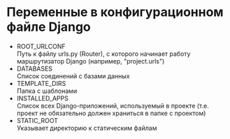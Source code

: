 # Переменные в конфигурационном файле Django

* ROOT_URLCONF  
  Путь к файлу urls.py (Router), с которого начинает работу маршрутизатор Django (например, "project.urls")
* DATABASES  
  Список соединений с базами данных
* TEMPLATE_DIRS  
  Папка с шаблонами
* INSTALLED_APPS  
  Список всех Django-приложений, используемый в проекте (т.е. проект не обязательно должен храниться в папке с проектом)
* STATIC_ROOT  
  Указывает директорию к статическим файлам
